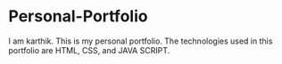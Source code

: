 # Personal-Portfolio

I am karthik. This is my personal portfolio. The technologies used in this portfolio are HTML, CSS, and JAVA SCRIPT.
